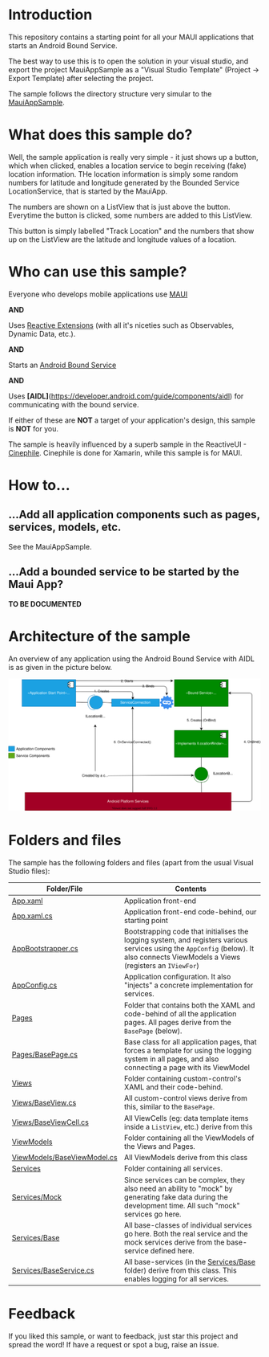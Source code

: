 # Introduction
This repository contains a starting point for all your MAUI applications that starts an Android Bound Service.

The best way to use this is to open the solution in your visual studio, and export the project MauiAppSample as a "Visual Studio Template" (Project -> Export Template) after selecting the project.

The sample follows the directory structure very simular to the [MauiAppSample](https://github.com/arvindd/MauiAppSample).

# What does this sample do?
Well, the sample application is really very simple - it just shows up a button, which when clicked, enables a location service to begin receiving (fake) location information. THe location information is simply some random numbers for latitude and longitude generated by the Bounded Service LocationService, that is started by the MauiApp.

The numbers are shown on a ListView that is just above the button. Everytime the button is clicked, some numbers are added to this ListView.

This button is simply labelled "Track Location" and the numbers that show up on the ListView are the latitude and longitude values of a location.

# Who can use this sample?
Everyone who develops mobile applications use [MAUI](https://dotnet.microsoft.com/en-us/apps/maui)

**AND**

Uses [Reactive Extensions](https://www.reactiveui.net/) (with all it's niceties such as Observables, Dynamic Data, etc.).

**AND**

Starts an [Android Bound Service](https://learn.microsoft.com/en-us/xamarin/android/app-fundamentals/services/creating-a-service/bound-services)

**AND**

Uses **[AIDL]**(https://developer.android.com/guide/components/aidl) for communicating with the bound service.

If either of these are **NOT** a target of your application's design, this sample is **NOT** for you.

The sample is heavily influenced by a superb sample in the ReactiveUI - [Cinephile](https://github.com/reactiveui/ReactiveUI.Samples/tree/main/Xamarin/Cinephile). Cinephile is done for Xamarin, while this sample is for MAUI.

# How to...
## ...Add all application components such as pages, services, models, etc.
See the MauiAppSample.

## ...Add a bounded service to be started by the Maui App?

**TO BE DOCUMENTED**

# Architecture of the sample
An overview of any application using the Android Bound Service with AIDL is as given in the picture below.

![](img/arch.svg)

# Folders and files

The sample has the following folders and files (apart from the usual Visual Studio files):

Folder/File | Contents
----------- | ---------
[App.xaml](MauiAppSample/App.xaml) | Application front-end
[App.xaml.cs](MauiAppSample/App.xaml.cs) | Application front-end code-behind, our starting point
[AppBootstrapper.cs](MauiAppSample/AppBootstrapper.cs) | Bootstrapping code that initialises the logging system, and registers various services using the `AppConfig` (below). It also connects ViewModels a Views (registers an `IViewFor`)
[AppConfig.cs](MauiAppSample/AppConfig.cs) | Application configuration. It also "injects" a concrete implementation for services.
[Pages](MauiAppSample/Pages) | Folder that contains both the XAML and code-behind of all the application pages. All pages derive from the `BasePage` (below).
[Pages/BasePage.cs](MauiAppSample/Pages/BasePage.cs) | Base class for all application pages, that forces a template for using the logging system in all pages, and also connecting a page with its ViewModel
[Views](MauiAppSample/Views) | Folder containing custom-control's XAML and their code-behind.
[Views/BaseView.cs](MauiAppSample/Views/BaseView.cs) | All custom-control views derive from this, similar to the `BasePage`.
[Views/BaseViewCell.cs](MauiAppSample/Views/BaseViewCell.cs) | All ViewCells (eg: data template items inside a `ListView`, etc.) derive from this
[ViewModels](MauiAppSample/ViewModels) | Folder containing all the ViewModels of the Views and Pages. 
[ViewModels/BaseViewModel.cs](MauiAppSample/ViewModels/BaseViewModel.cs) | All ViewModels derive from this class
[Services](MauiAppSample/Services) | Folder containing all services. 
[Services/Mock](MauiAppSample/Services/Mock) | Since services can be complex, they also need an ability to "mock" by generating fake data during the development time. All such "mock" services go here.
[Services/Base](MauiAppSample/Services/Base) | All base-classes of individual services go here. Both the real service and the mock services derive from the base-service defined here.
[Services/BaseService.cs](MauiAppSample/Services/BaseService.cs) | All base-services (in the [Services/Base](MauiAppSample/Services/Base) folder) derive from this class. This enables logging for all services.

# Feedback
If you liked this sample, or want to feedback, just star this project and spread the word! If have a request or spot a bug, raise an issue.